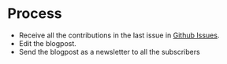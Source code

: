 # Process

* Receive all the contributions in the last issue in [Github Issues](https://github.com/safetyfirstpdx/saferspaces/issues).
* Edit the blogpost.
* Send the blogpost as a newsletter to all the subscribers